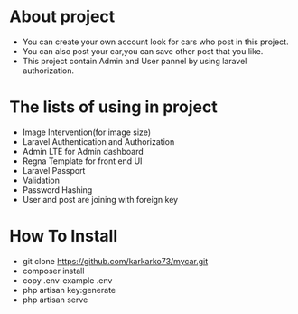 # About project
- You can create your own account look for cars who post in this project.
- You can also post your car,you can save other post that you like.
- This project contain Admin and User pannel by using laravel authorization.


# The lists of using in project
- Image Intervention(for image size)
- Laravel Authentication and Authorization
- Admin LTE for Admin dashboard
- Regna Template for front end UI
- Laravel Passport
- Validation
- Password Hashing
- User and post are joining with foreign key

# How To Install
- git clone https://github.com/karkarko73/mycar.git
- composer install
- copy .env-example .env
- php artisan key:generate
- php artisan serve
